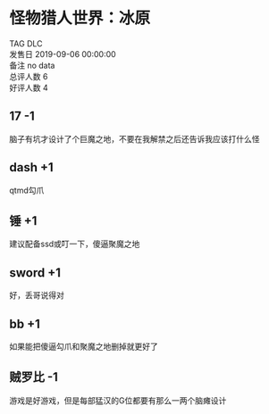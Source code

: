 



# 怪物猎人世界：冰原
  
TAG DLC  
发售日 2019-09-06 00:00:00  
备注 no data  
总评人数 6  
好评人数 4
## 17 -1


脑子有坑才设计了个巨魔之地，不要在我解禁之后还告诉我应该打什么怪
## dash +1


qtmd勾爪
## 锤 +1


建议配备ssd或叮一下，傻逼聚魔之地
## sword +1


好，丢哥说得对
## bb +1


如果能把傻逼勾爪和聚魔之地删掉就更好了
## 贼罗比 -1


游戏是好游戏，但是每部猛汉的G位都要有那么一两个脑瘫设计